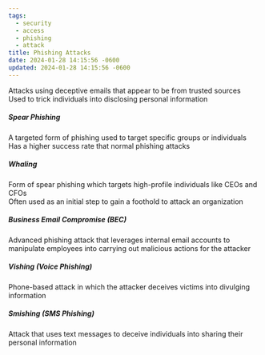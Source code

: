 ```yaml
---
tags:
  - security
  - access
  - phishing
  - attack
title: Phishing Attacks
date: 2024-01-28 14:15:56 -0600
updated: 2024-01-28 14:15:56 -0600
---
```


Attacks using deceptive emails that appear to be from trusted sources  
Used to trick individuals into disclosing personal information

##### Spear Phishing
A targeted form of phishing used to target specific groups or individuals  
Has a higher success rate that normal phishing attacks

##### Whaling
Form of spear phishing which targets high-profile individuals like CEOs and CFOs  
Often used as an initial step to gain a foothold to attack an organization  

##### Business Email Compromise (BEC)
Advanced phishing attack that leverages internal email accounts to manipulate employees into carrying out malicious actions for the attacker

##### Vishing (Voice Phishing)
Phone-based attack in which the attacker deceives victims into divulging information

##### Smishing (SMS Phishing)
Attack that uses text messages to deceive individuals into sharing their personal information
